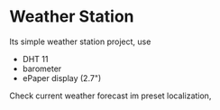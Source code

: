 # Weather Station
Its simple weather station project, use
* DHT 11 
* barometer
* ePaper display (2.7")

Check current weather forecast im preset localization, 
